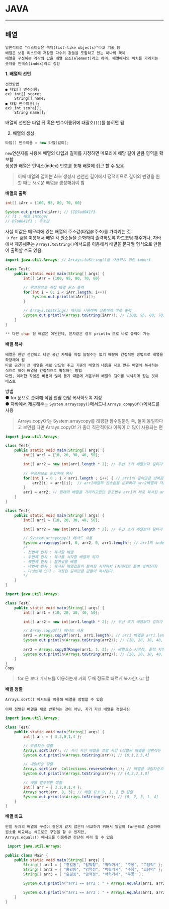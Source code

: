 # JAVA
---
## 배열
```
일반적으로 "리스트같은 객체(list-like objects)"라고 기술 됨
배열은 보통 리스트에 저장된 다수의 값들을 포함하고 있는 하나의 객체
배열을 구성하는 각각의 값을 배열 요소(element)라고 하며, 배열에서의 위치를 가리키는 숫자를 인덱스(index)라고 칭함
```

**1. 배열의 선언**   
```
선언방법 
● 타입[] 변수이름;
ex) int[] score;
    String[] name;
● 타입 변수이름[];
ex) int score[];
    String name[];
 ```
배열의 선언은 타입 뒤 혹은 변수이름뒤에 대괄호(`[]`)를 붙히면 됨   

2. 배열의 생성
```java
타입[] 변수이름 = new 타입[길이];
```   
`new`연산자를 사용해 배열의 타입과 길이를 지정하면 메모리에 해당 길이 만큼 영역을 확보함   
생성한 배열은 인덱스(index) 번호를 통해 배열에 접근 할 수 있음      
> 이때 배열의 길이는 최초 생성시 선언한 길이에서 정적이므로 길이의 변경을 원할 때는 새로운 배열을 생성해줘야 함  

**배열의 출력** 
``` java
int[] iArr = {100, 95, 80, 70, 60}

System.out.println(iArr); // [I@7ad041f3
// [I : 배열 integer
// @7ad041f3 : 주소값
```
사실 이값은 메모리에 있는 배열의 주소값(타입@주소)를 가리키는 것   
→ `for 문`을 이용해서 배열 각 원소들을 순화하여 출력하도록 하드코딩 해주거나, 자바에서 제공해주는 `Arrays.toString()`메서드를 이용해서 배열을 문자열 형식으로 만들어 출력할 수도 있음   
``` java
import java.util.Arrays; // Arrays.toString()을 사용하기 위한 import

class Test{
    public static void main(String[] args) {
        int[] iArr = {100, 95, 80, 70, 60}

        // 루프문으로 직접 배열 원소 출력
        for(int i = 0; i < iArr.length; i++){
            System.out.println(iArr[i]);
        }

        // Arrays.toString() 메서드 사용하여 심플하게 바로 출력
        System.out.println(Arrays.toString(iArr)); // [100, 95, 80, 70, 60]
    }
}

** 다만 char 형 배열은 예왼인데, 문자같은 경우 println 으로 바로 출력이 가능
```   

**배열 복사**   
```
배열은 한번 선언되고 나면 공간 자체를 직접 늘릴수는 없기 때문에 간접적인 방법으로 배열을 확장해야 됨 
따로 공간이 큰 배열을 새로 만드렁 주고 기존의 배열의 내용을 새로 만든 배열에 복사하는 식으로 하여 배열을 간접적으로 확장하는 방법
다만, 이러한 작업은 비용이 많이 들기 때문에 처음부터 배열의 길이를 넉넉하게 잡는 것이 베스트
```
방법   
● for 문으로 순회해 직접 한땀 한땀 복사하도록 지정   
● 자바에서 제공해주는 `System.arraycopy()`메서드나 `Arrays.compyOf()`메서드를 사용   
>Arrays.copyOf는 System.arraycopy를 래핑한 함수일뿐임 
즉, 둘이 동일하다고 보면됨
다만 Arrays.copyOf 가 좀더 직관적이라 이쪽이 더 많이 사용되는 편   
``` java
import java.util.Arrays;

class Test{
	public static void main(String[] args) {
        int[] arr1 = {10, 20, 30, 40, 50};

		int[] arr2 = new int[arr1.length * 2]; // 우선 초기 배열보다 길이가 두배인 새로운 배열을 선언
        
        // 루프문으로 순회하여 복사
        for(int i = 0 ; i < arr1.length ; i++) { // arr1의 길이만큼 반복문 실행	
            arr2[i] = arr1[i];	// arr1배열의 원소값을 순회하며 arr2배열에 저장
        }
        arr1 = arr2; // 원래의 배열을 가리키고있던 참조변수 arr1이 새로 복사된 arr2 배열을 가리키도록 한다.
	}
}
```   
``` java
class Test{
	public static void main(String[] args) {
        int[] arr1 = {10, 20, 30, 40, 50};

        int[] arr2 = new int[arr1.length * 2]; // 우선 초기 배열보다 길이가 두배인 새로운 배열을 선언

        // System.arraycopy() 메서드 사용
        System.arraycopy(arr1, 0, arr2, 0, arr1.length); // arr1의 index 0부터 arr1.length 전체 길이 만큼 arr2의 index 0 부터 붙여넣는다.
        /*
        - 첫번째 인자 : 복사할 배열
        - 두번째 인자 : 복사를 시작할 배열의 위치
        - 세번째 인자 : 붙여넣을 배열
        - 네번째 인자 : 복사된 배열값들이 붙여질 시작위치 (차례대로 붙여 넣어진다)
        - 다섯번째 인자 : 지정된 길이만큼 값들이 복사된다.
        */
	}
}
```
``` java
import java.util.Arrays;

class Test{
	public static void main(String[] args) {
        int[] arr1 = {10, 20, 30, 40, 50};

        int[] arr2 = new int[arr1.length * 2]; // 우선 초기 배열보다 길이가 두배인 새로운 배열을 선언

		// Array.copyOf() 메서드 사용     
        arr2 = Arrays.copyOf(arr1, arr1.length); // arr1 배열을 arr1.length 전체 길이만큼 전체 복사해서 arr2에 할당
        System.out.println(Arrays.toString(arr2)); // [10, 20, 30, 40, 50]
        
        arr2 = Arrays.copyOfRange(arr1, 1, 3); // 배열요소 시작점, 끝점 지정. 1, 2 만 복사해서 반환
        System.out.println(Arrays.toString(arr2)); // [10, 20, 30, 40, 50]
	}
}
Copy
```
> for 문 보다 메서드를 이용하는게 거의 두배 정도로 빠르게 복사한다고 함   

**배열 정렬**   
```
Arrays.sort() 메서드를 이용해 배열을 정렬할 수 있음

이때 정렬된 배열을 새로 반환하는 것이 아닌, 자기 자신 배열을 정렬시킴
```
``` java
import java.util.Arrays;

class Test{
	public static void main(String[] args) {
        int[] arr = { 3,2,0,1,4 };

        // 오름차순 정렬
        Arrays.sort(arr); // 자기 자신 배열을 정렬 시킴 (정렬된 배열을 반환하는 것이 아니다)
        System.out.println(Arrays.toString(arr)); // [0,1,2,3,4]

        // 내림차순 정렬 
        Arrays.sort(arr, Collections.reverseOrder()); // 배열을 내림차순으로 정렬할 때는 Collections 클래스의 reverseOrder() 함수를 사용
        System.out.println(Arrays.toString(arr)); // [4,3,2,1,0]

        // 배열 일부부만 정렬
        int[] arr = { 3,2,0,1,4 };
        Arrays.sort(arr, 0, 3); // 배열 요소 0, 1, 2 만 정렬
        System.out.println(Arrays.toString(arr)); // [0, 2, 3, 1, 4]
	}
}
```

**배열 비교**    
```  
만일 두개의 배열의 구성이 같은지 같지 않은지 비교하기 위해서 일일히 for문으로 순화하여 원소를 비교하는 식으로도 구현을 할 수 있지만,
Arrays.equals() 메서드를 이용하면 간단히 처리 할 수 있음
```
``` java
 import java.util.Arrays;

public class Main {
    public static void main(String[] args) {
        String[] arr1 = { "홍길동", "임꺽정", "박혁거세", "주몽", "고담덕" };
        String[] arr2 = { "홍길동", "임꺽정", "박혁거세", "주몽", "고담덕" };
        String[] arr3 = { "홍길동", "임꺽정", "박혁거세", "주몽" };

        System.out.println("arr1 == arr2 : " + Arrays.equals(arr1, arr2)); // arr1 == arr2 : true
        
        System.out.println("arr1 == arr3 : " + Arrays.equals(arr1, arr3)); // arr1 == arr3 : false
    }
}
```  